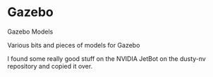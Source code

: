# Gazebo
Gazebo Models

Various bits and pieces of models for Gazebo

I found some really good stuff on the NVIDIA JetBot on the dusty-nv repository and copied it over.
